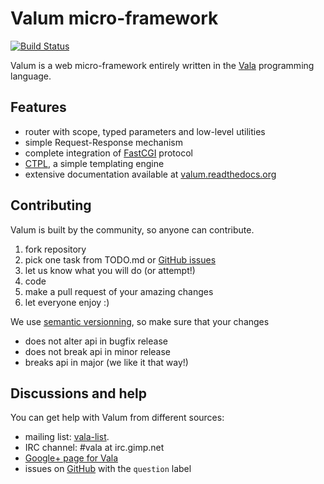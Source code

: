 Valum micro-framework
=====================

[![Build Status](https://travis-ci.org/antono/valum.svg)](https://travis-ci.org/antono/valum)

Valum is a web micro-framework entirely written in the
[Vala](https://wiki.gnome.org/Projects/Vala) programming language.

Features
--------

 - router with scope, typed parameters and low-level utilities
 - simple Request-Response mechanism
 - complete integration of [FastCGI](http://www.fastcgi.com/drupal/) protocol
 - [CTPL](http://ctpl.tuxfamily.org/), a simple templating engine
 - extensive documentation available at [valum.readthedocs.org](http://valum.readthedocs.org/en/latest)

Contributing
------------

Valum is built by the community, so anyone can contribute.

 1. fork repository
 2. pick one task from TODO.md or [GitHub issues](https://github.com/antono/valum/issues)
 3. let us know what you will do (or attempt!)
 4. code
 5. make a pull request of your amazing changes
 6. let everyone enjoy :)

We use [semantic versionning](http://semver.org/), so make sure that your
changes

 * does not alter api in bugfix release
 * does not break api in minor release
 * breaks api in major (we like it that way!)

Discussions and help
--------------------

You can get help with Valum from different sources:

 - mailing list: [vala-list](https://mail.gnome.org/mailman/listinfo/vala-list).
 - IRC channel: #vala at irc.gimp.net
 - [Google+ page for Vala](https://plus.google.com/115393489934129239313/)
 - issues on [GitHub](https://github.com/antono/valum/issues) with the
   `question` label


